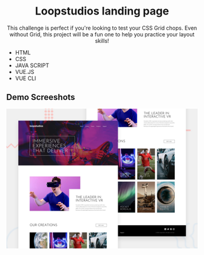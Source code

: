 <h1 align="center">Loopstudios landing page</h1>
<p align="center">This challenge is perfect if you're looking to test your CSS Grid chops. Even without Grid, this project will be a fun one to help you practice your layout skills!</p>

<ul>
  <li>HTML</li>
  <li>CSS</li>
  <li>JAVA SCRIPT</li>
  <li>VUE.JS</li>
  <li>VUE CLI</li>
</ul>

<h2>Demo Screeshots</h2>
<img src="./design/desktop-preview.jpg">


<!-- npm run build -->